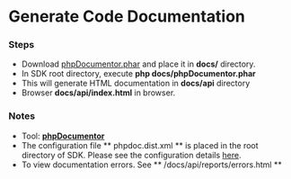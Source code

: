 # Generate Code Documentation
### Steps
* Download [phpDocumentor.phar](http://www.phpdoc.org/phpDocumentor.phar) and place it in **docs/** directory.
* In SDK root directory, execute **php docs/phpDocumentor.phar**
* This will generate HTML documentation in **docs/api** directory
* Browser **docs/api/index.html** in browser.

### Notes
* Tool: [**phpDocumentor**](https://www.phpdoc.org/)
* The configuration file ** phpdoc.dist.xml ** is placed in the root directory of SDK. Please see the configuration details [here](https://docs.phpdoc.org/references/configuration.html). 
* To view documentation errors. See ** /docs/api/reports/errors.html **